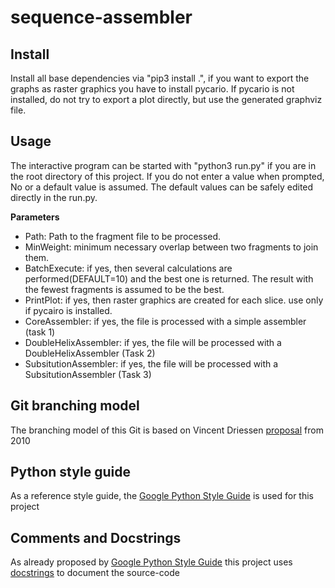 # sequence-assembler

## Install
Install all base dependencies via "pip3 install .", if you want to export the graphs as raster graphics you have to install pycario. If pycario is not installed, do not try to export a plot directly, but use the generated graphviz file.

## Usage
The interactive program can be started with "python3 run.py" if you are in the root directory of this project. If you do not enter a value when prompted, No or a default value is assumed. The default values can be safely edited directly in the run.py.

**Parameters**

* Path: Path to the fragment file to be processed.
* MinWeight: minimum necessary overlap between two fragments to join them.
* BatchExecute: if yes, then several calculations are performed(DEFAULT=10) and the best one is returned. The result with the fewest fragments is assumed to be the best.
* PrintPlot: if yes, then raster graphics are created for each slice. use only if pycairo is installed.
* CoreAssembler: if yes, the file is processed with a simple assembler (task 1)
* DoubleHelixAssembler: if yes, the file will be processed with a DoubleHelixAssembler (Task 2)
* SubsitutionAssembler: if yes, the file will be processed with a SubsitutionAssembler (Task 3)

## Git branching model
The branching model of this Git is based on Vincent Driessen [proposal](https://nvie.com/posts/a-successful-git-branching-model/) from 2010

## Python style guide
As a reference style guide, the [Google Python Style Guide](https://google.github.io/styleguide/pyguide.html) is used for this project

## Comments and Docstrings
As already proposed by [Google Python Style Guide](https://google.github.io/styleguide/pyguide.html) this project uses [docstrings](https://google.github.io/styleguide/pyguide.html#38-comments-and-docstrings)  to document the source-code